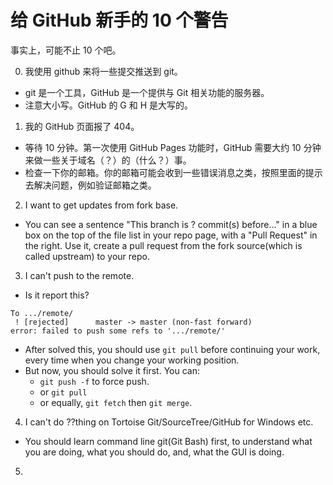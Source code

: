 # 给 GitHub 新手的 10 个警告

事实上，可能不止 10 个吧。

0. 我使用 github 来将一些提交推送到 git。
 - git 是一个工具，GitHub 是一个提供与 Git 相关功能的服务器。
 - 注意大小写。GitHub 的 G 和 H 是大写的。

1. 我的 GitHub 页面报了 404。
 - 等待 10 分钟。第一次使用 GitHub Pages 功能时，GitHub 需要大约 10 分钟来做一些关于域名（？）的（什么？）事。
 - 检查一下你的邮箱。你的邮箱可能会收到一些错误消息之类，按照里面的提示去解决问题，例如验证邮箱之类。

2. I want to get updates from fork base.
 - You can see a sentence "This branch is ? commit(s) before..." in a blue box on the top of the file list in your repo page, with a "Pull Request" in the right. Use it, create a pull request from the fork source(which is called upstream) to your repo.

3. I can't push to the remote.
 - Is it report this?
 ```
 To .../remote/
  ! [rejected]		master -> master (non-fast forward)
 error: failed to push some refs to '.../remote/'
 ```
 - After solved this, you should use `git pull` before continuing your work, every time when you change your working position.
 - But now, you should solve it first. You can:
   - `git push -f` to force push.
   - or `git pull`
   - or equally, `git fetch` then `git merge`.

4. I can't do ??thing on Tortoise Git/SourceTree/GitHub for Windows etc.
 - You should learn command line git(Git Bash) first, to understand what you are doing, what you should do, and, what the GUI is doing.

5. 
